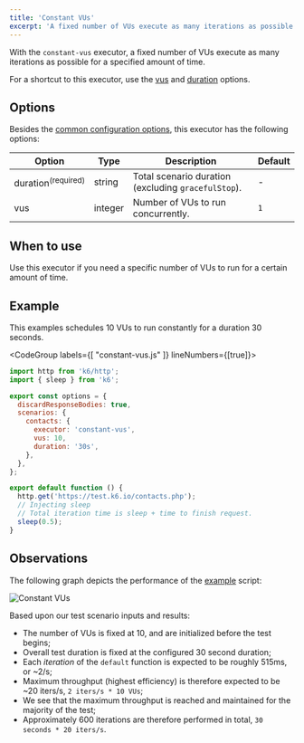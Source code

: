 ```yaml
---
title: 'Constant VUs'
excerpt: 'A fixed number of VUs execute as many iterations as possible for a specified amount of time.'
---
```


With the `constant-vus` executor, a fixed number of VUs execute as many iterations as possible for a specified amount of time.

For a shortcut to this executor, use the [vus](/using-k6/options#vus) and [duration](/using-k6/options#duration) options.

## Options

Besides the [common configuration options](/using-k6/scenarios#options),
this executor has the following options:

| Option      | Type    | Description                                         | Default |
| ----------- | ------- | --------------------------------------------------- | ------- |
| duration<sup>(required)</sup> | string  | Total scenario duration (excluding `gracefulStop`). | -       |
| vus       | integer | Number of VUs to run concurrently.                  | `1`     |

## When to use

Use this executor if you need a specific number of VUs to run for a certain amount of time.

## Example

This examples schedules 10 VUs to run constantly for a duration 30 seconds.

<CodeGroup labels={[ "constant-vus.js" ]} lineNumbers={[true]}>

```javascript
import http from 'k6/http';
import { sleep } from 'k6';

export const options = {
  discardResponseBodies: true,
  scenarios: {
    contacts: {
      executor: 'constant-vus',
      vus: 10,
      duration: '30s',
    },
  },
};

export default function () {
  http.get('https://test.k6.io/contacts.php');
  // Injecting sleep
  // Total iteration time is sleep + time to finish request.
  sleep(0.5);
}
```

</CodeGroup>

## Observations

The following graph depicts the performance of the [example](#example) script:

![Constant VUs](./images/constant-vus.png)

Based upon our test scenario inputs and results:

* The number of VUs is fixed at 10, and are initialized before the test begins;
* Overall test duration is fixed at the configured 30 second duration;
* Each _iteration_ of the `default` function is expected to be roughly 515ms, or ~2/s;
* Maximum throughput (highest efficiency) is therefore expected to be ~20 iters/s, `2 iters/s * 10 VUs`;
* We see that the maximum throughput is reached and maintained for the majority of the test;
* Approximately 600 iterations are therefore performed in total, `30 seconds * 20 iters/s`.
